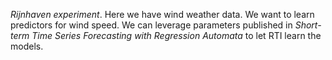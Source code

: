 *Rijnhaven experiment*.
Here we have wind weather data.
We want to learn predictors for wind speed.
We can leverage parameters published in *Short-term Time Series Forecasting with Regression Automata* to let RTI learn the models.